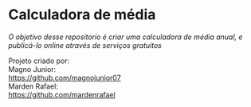# Calculadora de média

*O objetivo desse repositorio é criar uma calculadora de média anual, e publicá-lo online através de serviços gratuitos*

Projeto criado por:<br>
Magno Junior:
<br> 
https://github.com/magnojunior07
<br>
Marden Rafael:
<br>
https://github.com/mardenrafael
